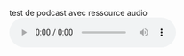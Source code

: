 test de podcast avec ressource audio
<audio controls>
  <source src="assets/2018-07-15-test-podcast/true.mp3" type="audio/mpeg"/>
Your browser does not support the audio element.
</audio>
